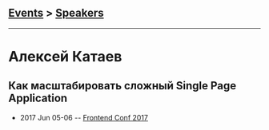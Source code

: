 ## [Events](../README.md) > [Speakers](../speakers.md)
---

# Алексей Катаев

## Как масштабировать сложный Single Page Application
- 2017 Jun 05-06 -- [Frontend Conf 2017](https://www.youtube.com/watch?v=Jm5Iq7Xvms8)    
